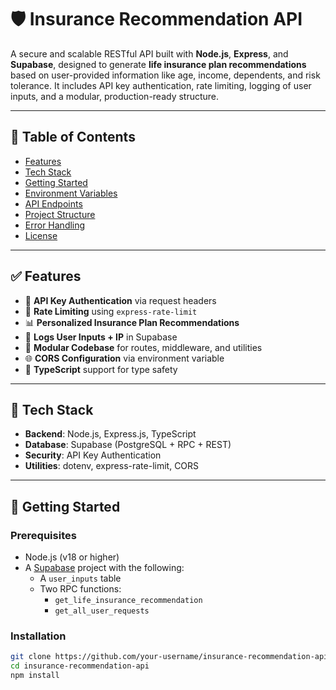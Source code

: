 # 🛡️ Insurance Recommendation API

A secure and scalable RESTful API built with **Node.js**, **Express**, and **Supabase**, designed to generate **life insurance plan recommendations** based on user-provided information like age, income, dependents, and risk tolerance. It includes API key authentication, rate limiting, logging of user inputs, and a modular, production-ready structure.

---

## 📌 Table of Contents

- [Features](#features)
- [Tech Stack](#tech-stack)
- [Getting Started](#getting-started)
- [Environment Variables](#environment-variables)
- [API Endpoints](#api-endpoints)
- [Project Structure](#project-structure)
- [Error Handling](#error-handling)
- [License](#license)

---

## ✅ Features

- 🔐 **API Key Authentication** via request headers
- 🚦 **Rate Limiting** using `express-rate-limit`
- 📊 **Personalized Insurance Plan Recommendations**
- 🧾 **Logs User Inputs + IP** in Supabase
- 📁 **Modular Codebase** for routes, middleware, and utilities
- 🌐 **CORS Configuration** via environment variable
- 🧪 **TypeScript** support for type safety

---

## 🧰 Tech Stack

- **Backend**: Node.js, Express.js, TypeScript
- **Database**: Supabase (PostgreSQL + RPC + REST)
- **Security**: API Key Authentication
- **Utilities**: dotenv, express-rate-limit, CORS

---

## 🚀 Getting Started

### Prerequisites

- Node.js (v18 or higher)
- A [Supabase](https://supabase.com/) project with the following:
  - A `user_inputs` table
  - Two RPC functions:
    - `get_life_insurance_recommendation`
    - `get_all_user_requests`

### Installation

```bash
git clone https://github.com/your-username/insurance-recommendation-api.git
cd insurance-recommendation-api
npm install
